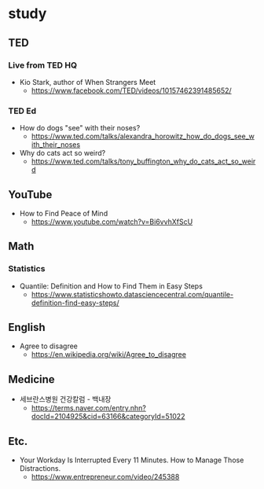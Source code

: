 # study

## TED
### Live from TED HQ
* Kio Stark, author of When Strangers Meet
  * https://www.facebook.com/TED/videos/10157462391485652/

### TED Ed
* How do dogs "see" with their noses?
  * https://www.ted.com/talks/alexandra_horowitz_how_do_dogs_see_with_their_noses
* Why do cats act so weird?
  * https://www.ted.com/talks/tony_buffington_why_do_cats_act_so_weird

## YouTube
* How to Find Peace of Mind
  * https://www.youtube.com/watch?v=Bi6vvhXfScU

## Math
### Statistics
* Quantile: Definition and How to Find Them in Easy Steps
  * https://www.statisticshowto.datasciencecentral.com/quantile-definition-find-easy-steps/

## English
* Agree to disagree
  * https://en.wikipedia.org/wiki/Agree_to_disagree

## Medicine
* 세브란스병원 건강칼럼 - 백내장
  * https://terms.naver.com/entry.nhn?docId=2104925&cid=63166&categoryId=51022

## Etc.
* Your Workday Is Interrupted Every 11 Minutes. How to Manage Those Distractions.
  * https://www.entrepreneur.com/video/245388
